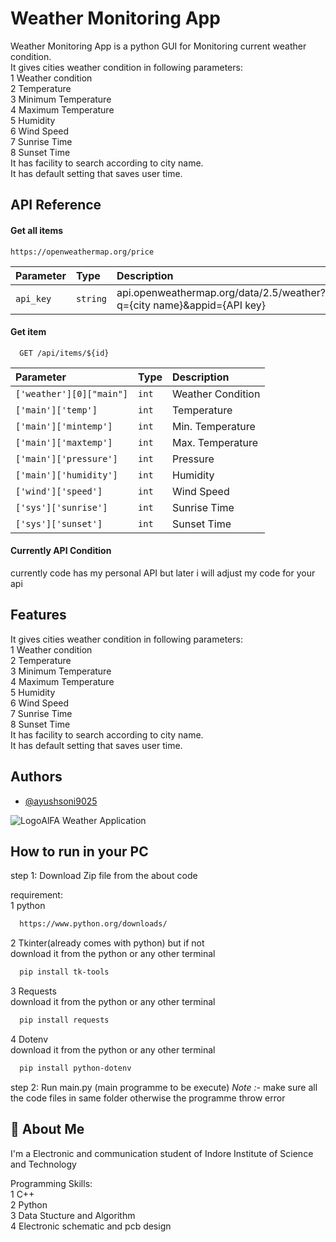 
# Weather Monitoring App

Weather Monitoring App is a python GUI for Monitoring 
current weather condition.\
It gives cities weather condition in following
parameters:\
1 Weather condition \
2 Temperature\
3 Minimum Temperature\
4 Maximum Temperature\
5 Humidity\
6 Wind Speed\
7 Sunrise Time\
8 Sunset Time\
It has facility to search according to city name.\
It has default setting that saves user time.


## API Reference

#### Get all items

```http
https://openweathermap.org/price
```

| Parameter | Type     | Description                |
| :-------- | :------- | :------------------------- |
| `api_key` | `string` | api.openweathermap.org/data/2.5/weather?q={city name}&appid={API key}|

#### Get item

```http
  GET /api/items/${id}
```

| Parameter | Type     | Description                       |
| :-------- | :------- | :-------------------------------- |
| `['weather'][0]["main"]`      | `int` |Weather Condition|
| `['main']['temp']`      | `int` |Temperature|
| `['main']['mintemp']`      | `int` |Min. Temperature|
| `['main']['maxtemp']`      | `int` |Max. Temperature|
| `['main']['pressure']`      | `int` |Pressure|
| `['main']['humidity']`      | `int` |Humidity|
| `['wind']['speed']`      | `int` |Wind Speed|
| `['sys']['sunrise']`      | `int` | Sunrise Time|
| `['sys']['sunset']`      | `int` | Sunset Time|

#### Currently API Condition
currently code has my personal API but later i will adjust my code for your api


## Features
It gives cities weather condition in following
parameters:\
1 Weather condition \
2 Temperature\
3 Minimum Temperature\
4 Maximum Temperature\
5 Humidity\
6 Wind Speed\
7 Sunrise Time\
8 Sunset Time\
It has facility to search according to city name.\
It has default setting that saves user time.

## Authors

- [@ayushsoni9025](https://github.com/ayushsoni9025)


![Logo](https://raw.githubusercontent.com/ayushsoni9025/Weather-Detecting-Application/master/app_icon.ico)AlFA Weather Application


## How to run in your PC

step 1: Download Zip file from the about code

requirement:\
1 python
```bash
  https://www.python.org/downloads/
```
2 Tkinter(already comes with python) but if not\
download it from the python or any other terminal
```bash
  pip install tk-tools
```
3 Requests\
download it from the python or any other terminal
```bash
  pip install requests
```
4 Dotenv\
download it from the python or any other terminal
```bash
  pip install python-dotenv
```
step 2: Run main.py (main programme to be execute)
*Note :-* make sure all the code files in same folder otherwise the programme throw error
## 🚀 About Me
I'm a Electronic and communication student of Indore Institute of Science and Technology

Programming Skills:\
1 C++\
2 Python\
3 Data Stucture and Algorithm\
4 Electronic schematic and pcb design 




